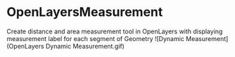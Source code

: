 # OpenLayersMeasurement
Create distance and area measurement tool in OpenLayers with displaying measurement label for each segment of Geometry
![Dynamic Measurement](OpenLayers Dynamic Measurement.gif)
